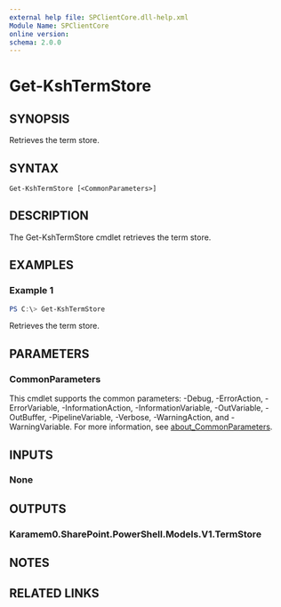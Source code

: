 ```yaml
---
external help file: SPClientCore.dll-help.xml
Module Name: SPClientCore
online version:
schema: 2.0.0
---
```


# Get-KshTermStore

## SYNOPSIS
Retrieves the term store.

## SYNTAX

```
Get-KshTermStore [<CommonParameters>]
```

## DESCRIPTION
The Get-KshTermStore cmdlet retrieves the term store.

## EXAMPLES

### Example 1
```powershell
PS C:\> Get-KshTermStore
```

Retrieves the term store.

## PARAMETERS

### CommonParameters
This cmdlet supports the common parameters: -Debug, -ErrorAction, -ErrorVariable, -InformationAction, -InformationVariable, -OutVariable, -OutBuffer, -PipelineVariable, -Verbose, -WarningAction, and -WarningVariable. For more information, see [about_CommonParameters](http://go.microsoft.com/fwlink/?LinkID=113216).

## INPUTS

### None

## OUTPUTS

### Karamem0.SharePoint.PowerShell.Models.V1.TermStore

## NOTES

## RELATED LINKS
